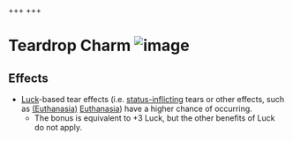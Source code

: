 +++
+++

 # Teardrop Charm ![image](/image/Teardrop_Charm.png) 

Effects
---------


* [Luck](/wiki/Luck "Luck")-based tear effects (i.e. [status-inflicting](/wiki/Status_Effects "Status Effects") tears or other effects, such as [(Euthanasia)](/wiki/Euthanasia "Euthanasia") [Euthanasia](/wiki/Euthanasia "Euthanasia")) have a higher chance of occurring.
	+ The bonus is equivalent to +3 Luck, but the other benefits of Luck do not apply.
